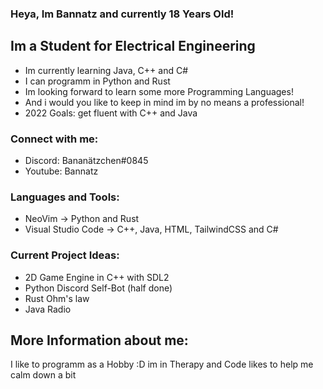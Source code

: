 ### Heya, Im Bannatz and currently 18 Years Old!

## Im a Student for Electrical Engineering
- Im currently learning Java, C++ and C#
- I can programm in Python and Rust
- Im looking forward to learn some more Programming Languages!
- And i would you like to keep in mind im by no means a professional!
- 2022 Goals: get fluent with C++ and Java

### Connect with me:
- Discord: Bananätzchen#0845
- Youtube: Bannatz


### Languages and Tools:
- NeoVim -> Python and Rust
- Visual Studio Code -> C++, Java, HTML, TailwindCSS and C#

### Current Project Ideas:
- 2D Game Engine in C++ with SDL2
- Python Discord Self-Bot (half done)
- Rust Ohm's law
- Java Radio

## More Information about me:
I like to programm as a Hobby :D
im in Therapy and Code likes to help me calm down a bit
